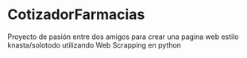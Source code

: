 # CotizadorFarmacias
Proyecto de pasión entre dos amigos para crear una pagina web estilo knasta/solotodo utilizando Web Scrapping en python
